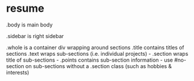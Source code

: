# resume

.body is main body

.sidebar is right sidebar

.whole is a container div wrapping around sections
  .title contains titles of sections
  .text wraps sub-sections (i.e. individual projects)
    - .section wraps title of sub-sections
    - .points contains sub-section information
    - use #no-section on sub-sections without a .section class (such as hobbies & interests)
  

